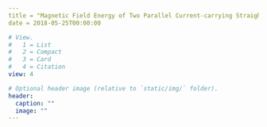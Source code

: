 ```yaml
---
title = "Magnetic Field Energy of Two Parallel Current-carrying Straight Wires"
date = 2018-05-25T00:00:00

# View.
#   1 = List
#   2 = Compact
#   3 = Card
#   4 = Citation
view: 4

# Optional header image (relative to `static/img/` folder).
header:
  caption: ""
  image: ""
---
```

